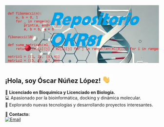 # ![Repositorio OKR81](https://raw.githubusercontent.com/OKR81/OKR81/main/.github/assets/RepositorioOKR81_e.png)

## ¡Hola, soy Óscar Núñez López! <img src="https://raw.githubusercontent.com/OKR81/OKR81/main/.github/assets/manosaluda.gif" width="30px">

🧬 **Licenciado en Bioquímica y Licenciado en Biología.**  
💻 Apasionado por la bioinformática, docking y dinámica molecular.  
🧪 Explorando nuevas tecnologías y desarrollando proyectos interesantes.  

📩 **Contacto:**  
[![Email](https://img.shields.io/badge/Email-Enviar_correo-blue?style=flat&logo=gmail)](mailto:nonina2021@outlook.es)
